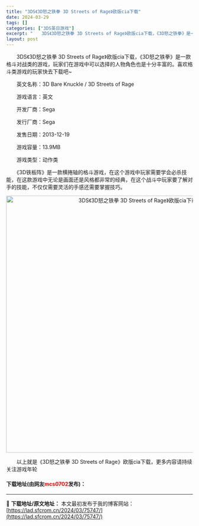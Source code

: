 ```yaml
---
title: "3DS《3D怒之铁拳 3D Streets of Rage》欧版cia下载"
date: 2024-03-29
tags: []
categories: ["3DS英日游戏"]
excerpt: "　　3DS《3D怒之铁拳 3D Streets of Rage》欧版cia下载，《3D怒之铁拳》是一款格斗对战类的游戏，玩家们在游戏中可以选择的人物角色也是十分丰富的。喜欢格斗类游戏的玩家快去下载吧~ 　　英文名称：3D Bare Knuckle / 3D Streets of Rage 　　游戏语&hellip;"
layout: post
---
```


 <p>　　3DS《3D怒之铁拳 3D Streets of Rage》欧版cia下载，《3D怒之铁拳》是一款格斗对战类的游戏，玩家们在游戏中可以选择的人物角色也是十分丰富的。喜欢格斗类游戏的玩家快去下载吧~</p> <p>　　英文名称：3D Bare Knuckle / 3D Streets of Rage</p> <p>　　游戏语言：英文</p> <p>　　开发厂商：Sega</p> <p>　　发行厂商：Sega</p> <p>　　发售日期：2013-12-19</p> <p>　　游戏容量：13.9MB</p> <p>　　游戏类型：动作类</p> <p>　　《3D铁板阵》是一款横捲轴的格斗游戏，在这个游戏中玩家需要学会必杀技能，在这款游戏中无论是画面还是风格都非常的经典，在这个战斗中玩家要了解对手的技能，不仅仅需要灵活的手感还需要掌握技巧。</p> <p align="center"><img align="" border="0" src="https://lad.sfcrom.cn/wp-content/uploads/2024/03/20240329_660634703cb2a.jpg" width="694" alt="3DS《3D怒之铁拳 3D Streets of Rage》欧版cia下载" /></p> <p>　　以上就是《3D怒之铁拳 3D Streets of Rage》欧版cia下载，更多内容请持续关注游戏年轮</p> <p><h4>下载地址(由网友<font color="red">mcs0702</font>发布)：</h4></p> 

---
📖 **下载地址/原文地址：** 本文最初发布于我的博客网站：[https://lad.sfcrom.cn/2024/03/75747/](https://lad.sfcrom.cn/2024/03/75747/)
